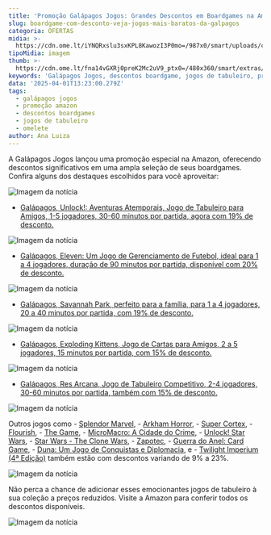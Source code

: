 ```yaml
---
title: 'Promoção Galápagos Jogos: Grandes Descontos em Boardgames na Amazon'
slug: boardgame-com-desconto-veja-jogos-mais-baratos-da-galpagos
categoria: OFERTAS
midia: >-
  https://cdn.ome.lt/iYNQRxslu3sxKPL8KawozI3P0mo=/987x0/smart/uploads/conteudo/fotos/02_MVUxOxT.jpg
tipoMidia: imagem
thumb: >-
  https://cdn.ome.lt/fna14vGXRj0preK2Mc2uV9_ptx0=/480x360/smart/extras/conteudos/Captura_de_tela_2025-03-31_175259.png
keywords: 'Galápagos Jogos, descontos boardgame, jogos de tabuleiro, promoção Amazon'
data: '2025-04-01T13:23:00.279Z'
tags:
  - galápagos jogos
  - promoção amazon
  - descontos boardgames
  - jogos de tabuleiro
  - omelete
author: Ana Luiza
---
```


A Galápagos Jogos lançou uma promoção especial na Amazon, oferecendo descontos significativos em uma ampla seleção de seus boardgames. Confira alguns dos destaques escolhidos para você aproveitar: 

![Imagem da notícia](https://cdn.ome.lt/9ilBaEYU-5n0jb2_NN3cg2EdkCg=/fit-in/837x500/smart/uploads/conteudo/fotos/Captura_de_tela_2025-03-31_175735.png)

- [Galápagos, Unlock!: Aventuras Atemporais, Jogo de Tabuleiro para Amigos, 1-5 jogadores, 30-60 minutos por partida, agora com 19% de desconto. ](https://amzn.to/4i109hM)

![Imagem da notícia](https://cdn.ome.lt/JndRxMV8Cv3I-noyLPBJTVEL8bM=/fit-in/837x500/smart/uploads/conteudo/fotos/Captura_de_tela_2025-03-31_175819.png)

- [Galápagos, Eleven: Um Jogo de Gerenciamento de Futebol, ideal para 1 a 4 jogadores, duração de 90 minutos por partida, disponível com 20% de desconto. ](https://amzn.to/4chTHld)

![Imagem da notícia](https://cdn.ome.lt/KdMsbe8cPrY7xb7DQk4ulUBgMsc=/fit-in/837x500/smart/uploads/conteudo/fotos/Captura_de_tela_2025-03-31_175904.png)

- [Galápagos, Savannah Park, perfeito para a família, para 1 a 4 jogadores, 20 a 40 minutos por partida, com 19% de desconto. ](https://amzn.to/43vch72)

![Imagem da notícia](https://cdn.ome.lt/22K9UJDI9uLphNZJ0tgsnoqj9Ek=/fit-in/837x500/smart/uploads/conteudo/fotos/Captura_de_tela_2025-03-31_175933.png)

- [Galápagos, Exploding Kittens, Jogo de Cartas para Amigos, 2 a 5 jogadores, 15 minutos por partida, com 15% de desconto. ](https://amzn.to/42dJEZN)

![Imagem da notícia](https://cdn.ome.lt/q7npPkBAKbzr_3WKkk4jnSuRbew=/fit-in/837x500/smart/uploads/conteudo/fotos/Captura_de_tela_2025-03-31_180006.png)

- [Galápagos, Res Arcana, Jogo de Tabuleiro Competitivo, 2-4 jogadores, 30-60 minutos por partida, também com 15% de desconto. ](https://amzn.to/42eEz3x)

![Imagem da notícia](https://cdn.ome.lt/OqkvQnS2isvrnZHy3vrgkoprIBo=/fit-in/837x500/smart/uploads/conteudo/fotos/Captura_de_tela_2025-03-31_180312.png)

Outros jogos como - [Splendor Marvel](https://amzn.to/4iPCkKS), - [Arkham Horror](https://amzn.to/4iTo2sR), - [Super Cortex](https://amzn.to/4jhJmbo), - [Flourish](https://amzn.to/4i6Z4Fi), - [The Game](https://amzn.to/3FMo5Ip), - [MicroMacro: A Cidade do Crime](https://amzn.to/43FCIXT), - [Unlock! Star Wars](https://amzn.to/443lV0P), - [Star Wars - The Clone Wars](https://amzn.to/3RyMKCw), - [Zapotec](https://amzn.to/3DXGAcf), - [Guerra do Anel: Card Game](https://amzn.to/42iCcg3), - [Duna: Um Jogo de Conquistas e Diplomacia](https://amzn.to/42h8oAs), e - [Twilight Imperium (4ª Edição)](https://amzn.to/3RvLH6q) também estão com descontos variando de 9% a 23%. 

![Imagem da notícia](https://cdn.ome.lt/9DrX6rIoKNq4SLcToi6DR7i2XIM=/fit-in/837x500/smart/uploads/conteudo/fotos/Captura_de_tela_2025-03-31_180041.png)

Não perca a chance de adicionar esses emocionantes jogos de tabuleiro à sua coleção a preços reduzidos. Visite a Amazon para conferir todos os descontos disponíveis.

![Imagem da notícia](https://cdn.ome.lt/tkbjo31RTbJhx2gifWppsEpl6ek=/fit-in/837x500/smart/uploads/conteudo/fotos/Captura_de_tela_2025-03-31_180850.png)
